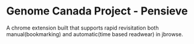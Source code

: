 # Genome Canada Project  - Pensieve 

A chrome extension built that supports rapid revisitation both manual(bookmarking) and automatic(time based readwear) in jbrowse.